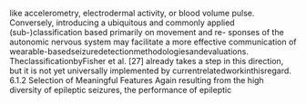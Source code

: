 like accelerometry, electrodermal activity, or blood volume pulse. Conversely, introducing a
ubiquitous and commonly applied (sub-)classification based primarily on movement and re-
sponses of the autonomic nervous system may facilitate a more effective communication of
wearable-basedseizuredetectionmethodologiesandevaluations. TheclassificationbyFisher
et al. [27] already takes a step in this direction, but it is not yet universally implemented by
currentrelatedworkinthisregard.
6.1.2 Selection of Meaningful Features
Again resulting from the high diversity of epileptic seizures, the performance of epileptic